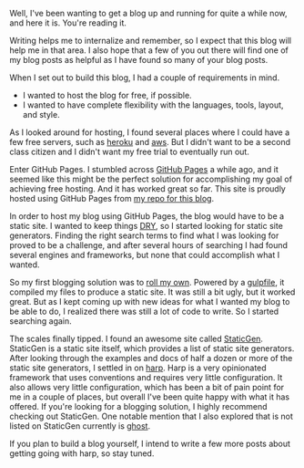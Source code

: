 Well, I've been wanting to get a blog up and running for quite a while now, and here it is. You're reading it. <i class="fa fa-smile-o"></i>

Writing helps me to internalize and remember, so I expect that this blog will help me in that area. I also hope that a few of you out there will find one of my blog posts as helpful as I have found so many of your blog posts.

When I set out to build this blog, I had a couple of requirements in mind.
- I wanted to host the blog for free, if possible.
- I wanted to have complete flexibility with the languages, tools, layout, and style.

As I looked around for hosting, I found several places where I could have a few free servers, such as [heroku](https://www.heroku.com/) and [aws](http://aws.amazon.com/). But I didn't want to be a second class citizen and I didn't want my free trial to eventually run out.

Enter GitHub Pages. I stumbled across [GitHub Pages](https://pages.github.com/) a while ago, and it seemed like this might be the perfect solution for accomplishing my goal of achieving free hosting. And it has worked great so far. This site is proudly hosted using GitHub Pages from [my repo for this blog](https://github.com/josh-egan/tech.joshegan.com/tree/master).

In order to host my blog using GitHub Pages, the blog would have to be a static site. I wanted to  keep things [DRY](https://en.wikipedia.org/wiki/Don%27t_repeat_yourself), so I started looking for static site generators. Finding the right search terms to find what I was looking for proved to be a challenge, and after several hours of searching I had found several engines and frameworks, but none that could accomplish what I wanted.

So my first blogging solution was to [roll my own](https://github.com/josh-egan/tech.joshegan.com/tree/5ca6ca4f0f344fe16eb03c372b795cfea40e7214). Powered by a [gulpfile](http://gulpjs.com/), it compiled my files to produce a static site. It was still a bit ugly, but it worked great. But as I kept coming up with new ideas for what I wanted my blog to be able to do, I realized there was still a lot of code to write. So I started searching again.

The scales finally tipped. I found an awesome site called [StaticGen](https://www.staticgen.com/). StaticGen is a static site itself, which provides a list of static site generators. After looking through the examples and docs of half a dozen or more of the static site generators, I settled in on [harp](http://harpjs.com/). Harp is a very opinionated framework that uses conventions and requires very little configuration. It also allows very little configuration, which has been a bit of pain point for me in a couple of places, but overall I've been quite happy with what it has offered. If you're looking for a blogging solution, I highly recommend checking out StaticGen. One notable mention that I also explored that is not listed on StaticGen currently is [ghost](https://ghost.org/).

If you plan to build a blog yourself, I intend to write a few more posts about getting going with harp, so stay tuned.
